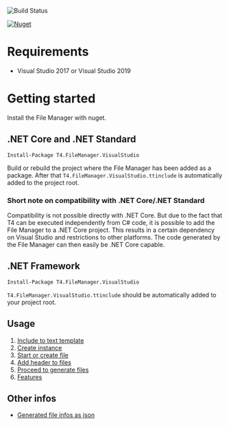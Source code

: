 ![Build Status](https://dev.azure.com/databinding/Building%20Blocks/_apis/build/status/T4.FileManager?branchName=master)

[![Nuget](https://img.shields.io/nuget/v/T4.FileManager.VisualStudio?label=T4.FileManager.VisualStudio)](https://www.nuget.org/packages/T4.FileManager.VisualStudio/)

# Requirements

- Visual Studio 2017 or Visual Studio 2019

# Getting started

Install the File Manager with nuget.

## .NET Core and .NET Standard

```
Install-Package T4.FileManager.VisualStudio
```

Build or rebuild the project where the File Manager has been added as a package. After that `T4.FileManager.VisualStudio.ttinclude` is automatically added to the project root.

### Short note on compatibility with .NET Core/.NET Standard

Compatibility is not possible directly with .NET Core. But due to the fact that T4 can be executed independently from C# code, it is possible to add the File Manager to a .NET Core project. This results in a certain dependency on Visual Studio and restrictions to other platforms. The code generated by the File Manager can then easily be .NET Core capable. 

## .NET Framework

```
Install-Package T4.FileManager.VisualStudio
```

`T4.FileManager.VisualStudio.ttinclude` should be automatically added to your project root.

## Usage

1. [Include to text template](include-to-text-template.md)
2. [Create instance](create-instance.md)
3. [Start or create file](start-or-create-file.md)
4. [Add header to files](add-header-to-files.md)
5. [Proceed to generate files](proceed-to-generate-files.md)
6. [Features](features.md)

## Other infos

- [Generated file infos as json](generated-file-infos-as-json.md)

